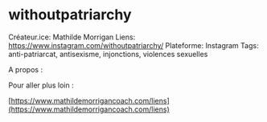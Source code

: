 # withoutpatriarchy

Créateur.ice: Mathilde Morrigan
Liens: https://www.instagram.com/withoutpatriarchy/
Plateforme: Instagram
Tags: anti-patriarcat, antisexisme, injonctions, violences sexuelles

A propos :

Pour aller plus loin :

[https://www.mathildemorrigancoach.com/liens](https://www.mathildemorrigancoach.com/liens)